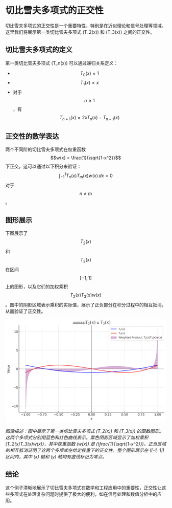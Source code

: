 # 切比雪夫多项式的正交性

切比雪夫多项式的正交性是一个重要特性，特别是在近似理论和信号处理等领域。这里我们将展示第一类切比雪夫多项式 \(T_2(x)\) 和 \(T_3(x)\) 之间的正交性。

## 切比雪夫多项式的定义

第一类切比雪夫多项式 \(T_n(x)\) 可以通过递归关系定义：
- $$T_0(x) = 1$$
- $$T_1(x) = x$$
- 对于 $$n \geq 1$$，有 $$T_{n+1}(x) = 2xT_n(x) - T_{n-1}(x)$$

## 正交性的数学表达

两个不同阶的切比雪夫多项式在权重函数 $$w(x) = \frac{1}{\sqrt{1-x^2}}$$ 下正交，这可以通过以下积分来验证：
$$ \int_{-1}^1 T_n(x) T_m(x) w(x) \, dx = 0 $$
对于 $$n \neq m$$。

## 图形展示

下图展示了 $$T_2(x)$$ 和 $$T_3(x)$$ 在区间 $$[-1, 1]$$ 上的图形，以及它们的加权乘积 $$T_2(x)T_3(x)w(x)$$。图中的阴影区域表示乘积的实际值，展示了正负部分在积分过程中的相互抵消，从而验证了正交性。

![Chebyshev Orthogonality](/Chebyshev_Orthogonality.png)


*图像描述：图中展示了第一类切比雪夫多项式 \(T_2(x)\) 和 \(T_3(x)\) 的函数图形。这两个多项式分别用蓝色和红色曲线表示。紫色阴影区域显示了加权乘积 \(T_2(x)T_3(x)w(x)\)，其中权重函数 \(w(x)\) 是 \(\frac{1}{\sqrt{1-x^2}}\)。正负区域的相互抵消证明了这两个多项式在给定权重下的正交性。整个图形展示在 \([-1, 1]\) 区间内，其中 \(x\) 轴和 \(y\) 轴均有虚线标记为零点。*





## 结论

这个例子清晰地展示了切比雪夫多项式在数学和工程应用中的重要性，正交性让这些多项式在处理复杂问题时提供了极大的便利，如在信号处理和数值分析中的应用。
